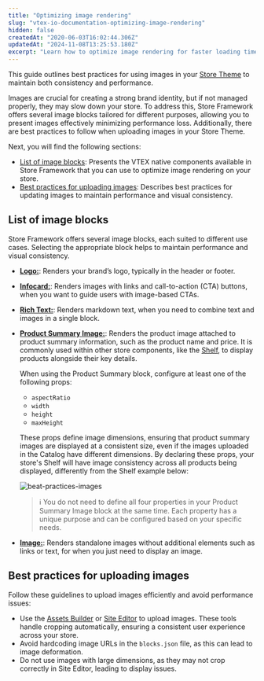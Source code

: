 ```yaml
---
title: "Optimizing image rendering"
slug: "vtex-io-documentation-optimizing-image-rendering"
hidden: false
createdAt: "2020-06-03T16:02:44.306Z"
updatedAt: "2024-11-08T13:25:53.180Z"
excerpt: "Learn how to optimize image rendering for faster loading times."
---
```


This guide outlines best practices for using images in your [Store Theme](https://developers.vtex.com/docs/guides/vtex-io-documentation-store-theme) to maintain both consistency and performance.

Images are crucial for creating a strong brand identity, but if not managed properly, they may slow down your store. To address this, Store Framework offers several image blocks tailored for different purposes, allowing you to present images effectively minimizing performance loss. Additionally, there are best practices to follow when uploading images in your Store Theme.

Next, you will find the following sections:

- [List of image blocks](#list-of-image-blocks): Presents the VTEX native components available in Store Framework that you can use to optimize image rendering on your store.
- [Best practices for uploading images](#best-practices-for-uploading-images): Describes best practices for updating images to maintain performance and visual consistency.

## List of image blocks

Store Framework offers several image blocks, each suited to different use cases. Selecting the appropriate block helps to maintain performance and visual consistency.

- [**Logo:**](https://developers.vtex.com/docs/apps/vtex.store-components/logo): Renders your brand’s logo, typically in the header or footer.
- [**Infocard:**](https://developers.vtex.com/docs/apps/vtex.store-components/infocard): Renders images with links and call-to-action (CTA) buttons, when you want to guide users with image-based CTAs.
- [**Rich Text:**](https://developers.vtex.com/docs/apps/vtex.rich-text): Renders markdown text, when you need to combine text and images in a single block.
- [**Product Summary Image:**](https://developers.vtex.com/docs/apps/vtex.product-summary/productsummaryimage): Renders the product image attached to product summary information, such as the product name and price. It is commonly used within other store components, like the [Shelf](https://developers.vtex.com/docs/apps/vtex.shelf), to display products alongside their key details.

  When using the Product Summary block, configure at least one of the following props:
  - `aspectRatio`
  - `width`
  - `height`
  - `maxHeight`
  
  These props define image dimensions, ensuring that product summary images are displayed at a consistent size, even if the images uploaded in the Catalog have different dimensions. By declaring these props, your store's Shelf will have image consistency across all products being displayed, differently from the Shelf example below:

  ![beat-practices-images](https://cdn.jsdelivr.net/gh/vtexdocs/dev-portal-content@main/images/vtex-io-documentation-best-practices-for-rendering-images-0.png)

  > ℹ️ You do not need to define all four properties in your Product Summary Image block at the same time. Each property has a unique purpose and can be configured based on your specific needs. 

- [**Image:**](https://developers.vtex.com/docs/apps/vtex.store-components/image): Renders standalone images without additional elements such as links or text, for when you just need to display an image.

## Best practices for uploading images

Follow these guidelines to upload images efficiently and avoid performance issues:

- Use the [Assets Builder](https://developers.vtex.com/docs/guides/vtex-io-documentation-assets-builder) or [Site Editor](https://developers.vtex.com/docs/guides/working-with-site-editor) to upload images. These tools handle cropping automatically, ensuring a consistent user experience across your store.
- Avoid hardcoding image URLs in the `blocks.json` file, as this can lead to image deformation.
- Do not use images with large dimensions, as they may not crop correctly in Site Editor, leading to display issues.
